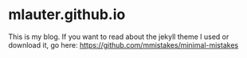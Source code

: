 mlauter.github.io
=================

This is my blog.
If you want to read about the jekyll theme I used or download it,
go here: https://github.com/mmistakes/minimal-mistakes
